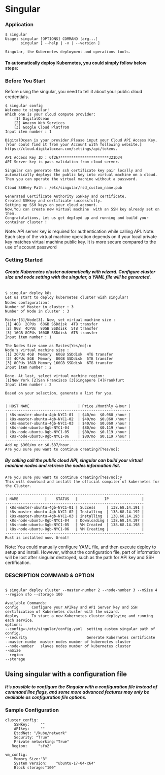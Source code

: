 # Singular

### Application


```
$ singular
Usage: singular [OPTIONS] COMMAND [arg...]
       singular [ --help | -v | --version ]

Singular, the Kubernetes deployment and operations tools.
```
#### To automatically deploy Kubernetes, you could simply follow below steps:
### Before You Start
Before using the singular, you need to tell it about your public cloud credentials.

```
$ singular config 
Welcome to singular!
Which one is your cloud compute provider: 
    [1] DigitalOcean 
    [2] Amazon Web Services
    [3] Google Cloud Platfrom
Input item number : 1

DigitalOcean is your provider.Please input your Cloud API Access Key. [Your could find it from your Account with following website.]
https://cloud.digitalocean.com/settings/api/tokens.

API Access Key ID : 6f267**********************321D34
API Server key is pass validation from cloud server.

Singular can generate the ssh certificate key pair locally and automatically deploys the public key into virtual machine on a cloud. Then you can operate the virtual machine without a password.

Cloud SSHkey Path : /etc/singular/rsd_custom_name.pub

Generated Certificate Authority SSHkey and certificate.
Created SSHkey and certificate successfully. 
Setting up SSH keys on your cloud account.
Now,You can create new virtual machine  with an SSH key already set on them.
Congratulations, Let us get deployd up and running and build your container cluster !

```
Note: API server key is required for authentication while calling API.
Note: Each step of the virtual machine operation depends on if your local private key matches virtual machine public key. It is more secure compared to the use of account password

### Getting Started

##### Create Kubernetes cluster automatically with wizard. Configure cluster size and node setting with the singular, a YAML file will be generated.
```

$ singular deploy k8s 
Let us start to deploy kubernetes cluster wish singular!
Nodes configuration：
Number of Master in cluster : 3
Number of Node in cluster : 3

Master[3]/Node[3]. Now, set virtual machine size :
[1] 4GB  2CPUs  60GB SSDdisk  4TB transfer
[2] 8GB  4CPUs  80GB SSDdisk  5TB transfer
[3] 16GB 8CPUs 160GB SSDdisk  6TB transfer
Input item number : 1

The Nodes Size same as Mastes[Yes/no]:n
Node's virtual machine size :
[1] 2CPUs 4GB  Memory  60GB SSDdisk  4TB transfer
[2] 4CPUs 8GB  Memory  80GB SSDdisk  5TB transfer
[3] 8CPUs 16GB Memory 160GB SSDdisk  6TB transfer
Input item number : 2

Done. At last, select virtual machine region:
[1]New York [2]San Francisco [3]Singapore [4]Frankfurt 
Input item number : 2

Based on your selection, generate a list for you. 

---------------------------------------------------------
| HOST NAME                      | Price /Monthly &Hour |
---------------------------------------------------------
| k8s-master-ubuntu-4gb-NYC1-01  | $40/mo  $0.060 /hour |
| k8s-master-ubuntu-4gb-NYC1-02  | $40/mo  $0.060 /hour |
| k8s-master-ubuntu-4gb-NYC1-03  | $40/mo  $0.060 /hour |     
| k8s-node-ubuntu-8gb-NYC1-04    | $80/mo  $0.119 /hour |
| k8s-node-ubuntu-8gb-NYC1-05    | $80/mo  $0.119 /hour |
| k8s-node-ubuntu-8gb-NYC1-06    | $80/mo  $0.119 /hour |
---------------------------------------------------------
Add up $360/mo or $0.537/hour.
Are you sure you want to continue creating?[Yes/no]:
```
##### By calling call the public cloud API, singular can build your virtual machine nodes and retrieve the nodes information list.
```
Are you sure you want to continue creating?[Yes/no]:y
This will download and install the official compiler of kubernetes for the Cluster.

---------------------------------------------------------------
| NAME            |    STATUS   |            IP               | 
---------------------------------------------------------------
| k8s-master-ubuntu-4gb-NYC1-01 | Success     | 138.68.14.191 | 
| k8s-master-ubuntu-4gb-NYC1-02 | Installing  | 138.68.14.192 |  
| k8s-master-ubuntu-4gb-NYC1-03 | installing  | 138.68.14.193 |   
| k8s-node-ubuntu-8gb-NYC1-04   | Downloading | 138.68.14.197 |   
| k8s-node-ubuntu-8gb-NYC1-05   | VM Created  | 138.68.14.198 | 
| k8s-node-ubuntu-8gb-NYC1-06   | VM Creating |        -      | 
---------------------------------------------------------------
Rust is installed now. Great!

```
Note: You could manually configure YAML file, and then execute deploy to setup and install. However, without the configuration file, part of information will be lost after singular destroyed, such as the path for API key and SSH certification.


### DESCRIPTION COMMAND & OPTION    
```

$ singular deploy cluster --master-number 2 --node-number 3 --mSize 4 --region sfo --storage 100

Available Commands:
config      Configure your APIkey and API Server key and SSH certification of Kubernetes cluster with the wizard.
deploy      To start a new Kubernetes cluster deploying and running each service.
options:
--config=~/etc/singular/config.yaml  setting custom singular path of config.
--security                           Generate Kubernetes certificate
--master-numbe  master nodes number of kubernetes cluster
--node-number   slaves nodes number of kubernetes cluster
--mSize         
--region
--storage 
```
## Using singular with a configuration file
##### It’s possible to configure the Singular with a configuration file instead of command line flags, and some more advanced features may only be available as configuration file options. 

### Sample Configuration

```
cluster_config:
	SSHkey:     ""
	APIkey:     ""
	EtcdNet: "/kube/network"
	Security: "True"
	Private networking:"True"
   Region:     "sfo2"

vm_config:
    Memory Size:"8"
    System Version:    "ubuntu-17-04-x64"
    Block storage:"100"
```
